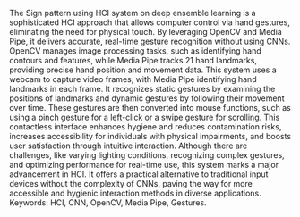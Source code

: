 The Sign pattern using HCI system on deep ensemble learning is a sophisticated HCI approach that allows computer control via hand gestures, eliminating the need for physical touch. By leveraging OpenCV and Media Pipe, it delivers accurate, real-time gesture recognition without using CNNs. OpenCV manages image processing tasks, such as identifying hand contours and features, while Media Pipe tracks 21 hand landmarks, providing precise hand position and movement data. This system uses a webcam to capture video frames, with Media Pipe identifying hand landmarks in each frame. It recognizes static gestures by examining the positions of landmarks and dynamic gestures by following their movement over time. These gestures are then converted into mouse functions, such as using a pinch gesture for a left-click or a swipe gesture for scrolling. This contactless interface enhances hygiene and reduces contamination risks, increases accessibility for individuals with physical impairments, and boosts user satisfaction through intuitive interaction. Although there are challenges, like varying lighting conditions, recognizing complex gestures, and optimizing performance for real-time use, this system marks a major advancement in HCI. It offers a practical alternative to traditional input devices without the complexity of CNNs, paving the way for more accessible and hygienic interaction methods in diverse applications.
Keywords: HCI, CNN, OpenCV, Media Pipe, Gestures.
